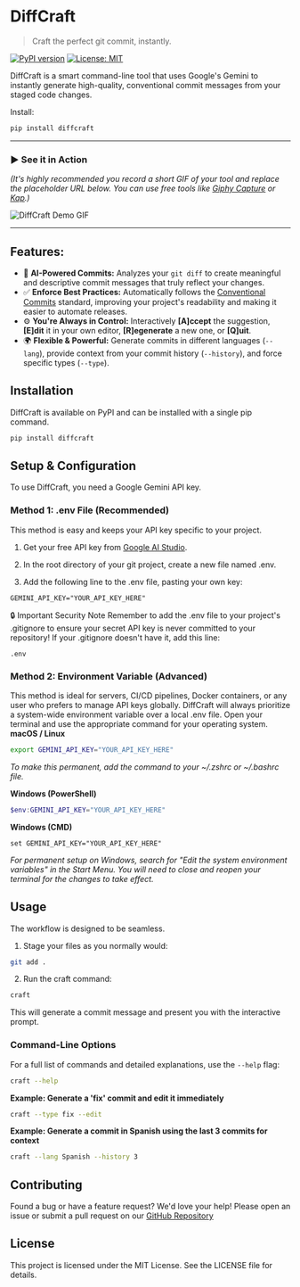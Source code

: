 # DiffCraft
> Craft the perfect git commit, instantly.

[![PyPI version](https://badge.fury.io/py/diffcraft.svg)](https://badge.fury.io/py/diffcraft)
[![License: MIT](https://img.shields.io/badge/License-MIT-blue.svg)](https://opensource.org/licenses/MIT)

DiffCraft is a smart command-line tool that uses Google's Gemini to instantly generate high-quality, conventional commit messages from your staged code changes.

Install:
```bash
pip install diffcraft
```

---

### ► See it in Action

*(It's highly recommended you record a short GIF of your tool and replace the placeholder URL below. You can use free tools like [Giphy Capture](https://giphy.com/apps/giphycapture) or [Kap](https://getkap.co/).)*

![DiffCraft Demo GIF](https://user-images.githubusercontent.com/12345/your-demo-image-url.gif)

---

## Features:

*   🤖 **AI-Powered Commits:** Analyzes your `git diff` to create meaningful and descriptive commit messages that truly reflect your changes.
*   ✅ **Enforce Best Practices:** Automatically follows the [Conventional Commits](https://www.conventionalcommits.org/) standard, improving your project's readability and making it easier to automate releases.
*   ⚙️ **You're Always in Control:** Interactively **[A]ccept** the suggestion, **[E]dit** it in your own editor, **[R]egenerate** a new one, or **[Q]uit**.
*   🌍 **Flexible & Powerful:** Generate commits in different languages (`--lang`), provide context from your commit history (`--history`), and force specific types (`--type`).

## Installation

DiffCraft is available on PyPI and can be installed with a single pip command.

```bash
pip install diffcraft
```
## Setup & Configuration

To use DiffCraft, you need a Google Gemini API key.

### Method 1: .env File (Recommended)

This method is easy and keeps your API key specific to your project.

1. Get your free API key from [Google AI Studio](https://aistudio.google.com/app/apikey).

2. In the root directory of your git project, create a new file named .env.

3. Add the following line to the .env file, pasting your own key:
```code
GEMINI_API_KEY="YOUR_API_KEY_HERE"
```
🔒 Important Security Note
Remember to add the .env file to your project's .gitignore to ensure your secret API key is never committed to your repository! If your .gitignore doesn't have it, add this line:
```code
.env
```

### Method 2: Environment Variable (Advanced)

This method is ideal for servers, CI/CD pipelines, Docker containers, or any user who prefers to manage API keys globally.
DiffCraft will always prioritize a system-wide environment variable over a local .env file.
Open your terminal and use the appropriate command for your operating system.
**macOS / Linux**
```Bash
export GEMINI_API_KEY="YOUR_API_KEY_HERE"
```
*To make this permanent, add the command to your ~/.zshrc or ~/.bashrc file.*

**Windows (PowerShell)**
```Powershell
$env:GEMINI_API_KEY="YOUR_API_KEY_HERE"
```
**Windows (CMD)**
```Cmd
set GEMINI_API_KEY="YOUR_API_KEY_HERE"
```
*For permanent setup on Windows, search for "Edit the system environment variables" in the Start Menu. You will need to close and reopen your terminal for the changes to take effect.*

## Usage
The workflow is designed to be seamless.

1. Stage your files as you normally would:
```Bash
git add .
```
2. Run the craft command:
```Bash
craft
```
This will generate a commit message and present you with the interactive prompt.

### Command-Line Options
For a full list of commands and detailed explanations, use the `--help` flag:
```Bash
craft --help
```
**Example: Generate a 'fix' commit and edit it immediately**
```Bash
craft --type fix --edit
```
**Example: Generate a commit in Spanish using the last 3 commits for context**
```Bash
craft --lang Spanish --history 3
```

## Contributing
Found a bug or have a feature request? We'd love your help! Please open an issue or submit a pull request on our [GitHub Repository](https://github.com/bvrvl/diffcraft)

## License
This project is licensed under the MIT License. See the LICENSE file for details.